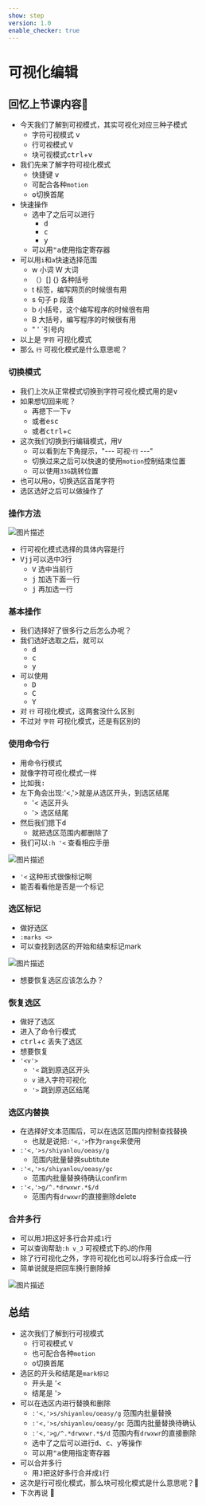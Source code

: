 ```yaml
---
show: step
version: 1.0
enable_checker: true
---
```


# 可视化编辑

## 回忆上节课内容🤔
- 今天我们了解到可视模式，其实可视化对应三种子模式
	- 字符可视模式 <kbd>v</kbd>
	- 行可视模式 <kbd>V</kbd>
	- 块可视模式<kbd>ctrl</kbd>+<kbd>v</kbd>
- 我们先来了解字符可视化模式
	- 快捷键 <kbd>v</kbd>
	- 可配合各种`motion`
	- <kbd>o</kbd>切换首尾
- 快速操作
	- 选中了之后可以进行
		- <kbd>d</kbd>
		- <kbd>c</kbd>
		- <kbd>y</kbd>
	- 可以用<kbd>"</kbd><kbd>a</kbd>使用指定寄存器
- 可以用`i`和`a`快速选择范围
	- w 小词 W 大词
	- （）[] {} 各种括号
	- t 标签，编写网页的时候很有用
	- s 句子 p 段落
	- b 小括号，这个编写程序的时候很有用
	- B 大括号，编写程序的时候很有用
	- " ' `引号内 
- 以上是 `字符` 可视化模式
- 那么 `行` 可视化模式是什么意思呢？

### 切换模式

- 我们上次从正常模式切换到字符可视化模式用的是<kbd>v</kbd>
- 如果想切回来呢？
	- 再摁下一下<kbd>v</kbd>
	- 或者<kbd>esc</kbd>
	- 或者<kbd>ctrl</kbd>+<kbd>c</kbd>
- 这次我们切换到行编辑模式，用<kbd>V</kbd>
	- 可以看到左下角提示，"---   可视·`行`   ---"
	- 切换过来之后可以快速的使用`motion`控制结束位置
	- 可以使用`33G`跳转位置　
- 也可以用<kbd>o</kbd>，切换选区首尾字符
- 选区选好之后可以做操作了

### 操作方法

![图片描述](https://doc.shiyanlou.com/courses/uid1190679-20210706-1625537036387)

- 行可视化模式选择的具体内容是行
- <kbd>V</kbd><kbd>j</kbd><kbd>j</kbd>可以选中3行
	- <kbd>V</kbd> 选中当前行
	- <kbd>j</kbd> 加选下面一行
	- <kbd>j</kbd> 再加选一行

### 基本操作
- 我们选择好了很多行之后怎么办呢？
- 我们选好选取之后，就可以
	- <kbd>d</kbd>
	- <kbd>c</kbd>
	- <kbd>y</kbd>
- 可以使用
	- <kbd>D</kbd>
	- <kbd>C</kbd>
	- <kbd>Y</kbd>
- 对 `行` 可视化模式，这两套没什么区别
- 不过对 `字符` 可视化模式，还是有区别的

### 使用命令行
- 用命令行模式
- 就像字符可视化模式一样
- 比如我<kbd>:</kbd>
- 左下角会出现:'<,'>就是从选区开头，到选区结尾
	- '< 选区开头
	- '> 选区结尾
- 然后我们摁下<kbd>d</kbd>
	- 就把选区范围内都删除了
- 我们可以`:h '<` 查看相应手册

![图片描述](https://doc.shiyanlou.com/courses/uid1190679-20210203-1612319096194)

- `'<` 这种形式很像标记啊
- 能否看看他是否是一个标记

### 选区标记

- 做好选区
- `:marks <>`
- 可以查找到选区的开始和结束标记mark

![图片描述](https://doc.shiyanlou.com/courses/uid1190679-20210807-1628334324285)

- 想要恢复选区应该怎么办？

### 恢复选区

- 做好了选区
- 进入了命令行模式
- <kbd>ctrl</kbd>+<kbd>c</kbd> 丢失了选区
- 想要恢复
- `'<v'>`
	- `'<` 跳到原选区开头
	- `v` 进入字符可视化
	- `'>` 跳到原选区结尾

### 选区内替换

- 在选择好文本范围后，可以在选区范围内控制查找替换
	- 也就是说把`:'<,'>`作为`range`来使用
- `:'<,'>s/shiyanlou/oeasy/g` 
	- 范围内批量替换subtitute
- `:'<,'>s/shiyanlou/oeasy/gc` 
	- 范围内批量替换待确认confirm
- `:'<,'>g/^.*drwxwr.*$/d` 
	- 范围内有`drwxwr`的直接删除delete

### 合并多行

- 可以用<kbd>J</kbd>把这好多行合并成`1`行
- 可以查询帮助`:h v_J` 可视模式下的J的作用
- 除了行可视化之外，字符可视化也可以J将多行合成一行
- 简单说就是把回车换行删除掉

![图片描述](https://doc.shiyanlou.com/courses/uid1190679-20210203-1612324004732)

## 总结
- 这次我们了解到行可视模式
	- 行可视模式 <kbd>V</kbd>
	- 也可配合各种`motion`
	- <kbd>o</kbd>切换首尾
- 选区的开头和结尾是`mark标记`
	- 开头是 '<
	- 结尾是 '>
- 可以在选区内进行替换和删除
	- `:'<,'>s/shiyanlou/oeasy/g` 范围内批量替换
	- `:'<,'>s/shiyanlou/oeasy/gc` 范围内批量替换待确认
	- `:'<,'>g/^.*drwxwr.*$/d` 范围内有`drwxwr`的直接删除
	- 选中了之后可以进行<kbd>d</kbd>、<kbd>c</kbd>、<kbd>y</kbd>等操作
	- 可以用<kbd>"</kbd><kbd>a</kbd>使用指定寄存器
- 可以合并多行
	- 用<kbd>J</kbd>把这好多行合并成`1`行
- 这次是行可视化模式，那么块可视化模式是什么意思呢？🤔
- 下次再说 👋






